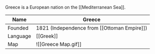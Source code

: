 Greece is a European nation on the [[Mediterranean Sea]]. 

| Name     | Greece                                      |
| -------- | ------------------------------------------- |
| Founded  | 1821 (Independence from [[Ottoman Empire]]) |
| Language | [[Greek]]                                   |
| Map         |         ![[Greece Map.gif]]                                    |
